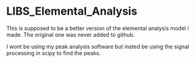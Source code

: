 # LIBS_Elemental_Analysis

This is supposed to be a better version of the elemental analysis model i made. The original one was never added to github.

I wont be using my peak analysis software but insted be using the signal processing in scipy to find the peaks.
